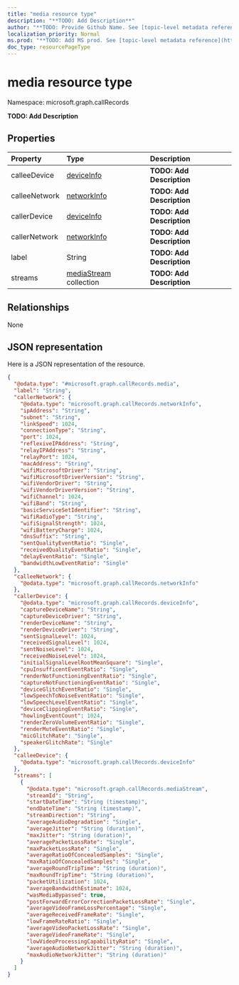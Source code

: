 ```yaml
---
title: "media resource type"
description: "**TODO: Add Description**"
author: "**TODO: Provide Github Name. See [topic-level metadata reference](https://msgo.azurewebsites.net/add/document/guidelines/metadata.html#topic-level-metadata)**"
localization_priority: Normal
ms.prod: "**TODO: Add MS prod. See [topic-level metadata reference](https://msgo.azurewebsites.net/add/document/guidelines/metadata.html#topic-level-metadata)**"
doc_type: resourcePageType
---
```


# media resource type


Namespace: microsoft.graph.callRecords

**TODO: Add Description**

## Properties
|Property|Type|Description|
|:---|:---|:---|
|calleeDevice|[deviceInfo](../resources/callrecords-deviceinfo.md)|**TODO: Add Description**|
|calleeNetwork|[networkInfo](../resources/callrecords-networkinfo.md)|**TODO: Add Description**|
|callerDevice|[deviceInfo](../resources/callrecords-deviceinfo.md)|**TODO: Add Description**|
|callerNetwork|[networkInfo](../resources/callrecords-networkinfo.md)|**TODO: Add Description**|
|label|String|**TODO: Add Description**|
|streams|[mediaStream](../resources/callrecords-mediastream.md) collection|**TODO: Add Description**|

## Relationships
None

## JSON representation
Here is a JSON representation of the resource.
<!-- {
  "blockType": "resource",
  "@odata.type": "microsoft.graph.callRecords.media"
}
-->
``` json
{
  "@odata.type": "#microsoft.graph.callRecords.media",
  "label": "String",
  "callerNetwork": {
    "@odata.type": "microsoft.graph.callRecords.networkInfo",
    "ipAddress": "String",
    "subnet": "String",
    "linkSpeed": 1024,
    "connectionType": "String",
    "port": 1024,
    "reflexiveIPAddress": "String",
    "relayIPAddress": "String",
    "relayPort": 1024,
    "macAddress": "String",
    "wifiMicrosoftDriver": "String",
    "wifiMicrosoftDriverVersion": "String",
    "wifiVendorDriver": "String",
    "wifiVendorDriverVersion": "String",
    "wifiChannel": 1024,
    "wifiBand": "String",
    "basicServiceSetIdentifier": "String",
    "wifiRadioType": "String",
    "wifiSignalStrength": 1024,
    "wifiBatteryCharge": 1024,
    "dnsSuffix": "String",
    "sentQualityEventRatio": "Single",
    "receivedQualityEventRatio": "Single",
    "delayEventRatio": "Single",
    "bandwidthLowEventRatio": "Single"
  },
  "calleeNetwork": {
    "@odata.type": "microsoft.graph.callRecords.networkInfo"
  },
  "callerDevice": {
    "@odata.type": "microsoft.graph.callRecords.deviceInfo",
    "captureDeviceName": "String",
    "captureDeviceDriver": "String",
    "renderDeviceName": "String",
    "renderDeviceDriver": "String",
    "sentSignalLevel": 1024,
    "receivedSignalLevel": 1024,
    "sentNoiseLevel": 1024,
    "receivedNoiseLevel": 1024,
    "initialSignalLevelRootMeanSquare": "Single",
    "cpuInsufficentEventRatio": "Single",
    "renderNotFunctioningEventRatio": "Single",
    "captureNotFunctioningEventRatio": "Single",
    "deviceGlitchEventRatio": "Single",
    "lowSpeechToNoiseEventRatio": "Single",
    "lowSpeechLevelEventRatio": "Single",
    "deviceClippingEventRatio": "Single",
    "howlingEventCount": 1024,
    "renderZeroVolumeEventRatio": "Single",
    "renderMuteEventRatio": "Single",
    "micGlitchRate": "Single",
    "speakerGlitchRate": "Single"
  },
  "calleeDevice": {
    "@odata.type": "microsoft.graph.callRecords.deviceInfo"
  },
  "streams": [
    {
      "@odata.type": "microsoft.graph.callRecords.mediaStream",
      "streamId": "String",
      "startDateTime": "String (timestamp)",
      "endDateTime": "String (timestamp)",
      "streamDirection": "String",
      "averageAudioDegradation": "Single",
      "averageJitter": "String (duration)",
      "maxJitter": "String (duration)",
      "averagePacketLossRate": "Single",
      "maxPacketLossRate": "Single",
      "averageRatioOfConcealedSamples": "Single",
      "maxRatioOfConcealedSamples": "Single",
      "averageRoundTripTime": "String (duration)",
      "maxRoundTripTime": "String (duration)",
      "packetUtilization": 1024,
      "averageBandwidthEstimate": 1024,
      "wasMediaBypassed": true,
      "postForwardErrorCorrectionPacketLossRate": "Single",
      "averageVideoFrameLossPercentage": "Single",
      "averageReceivedFrameRate": "Single",
      "lowFrameRateRatio": "Single",
      "averageVideoPacketLossRate": "Single",
      "averageVideoFrameRate": "Single",
      "lowVideoProcessingCapabilityRatio": "Single",
      "averageAudioNetworkJitter": "String (duration)",
      "maxAudioNetworkJitter": "String (duration)"
    }
  ]
}
```

